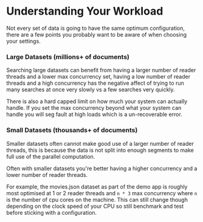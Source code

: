 # Understanding Your Workload
Not every set of data is going to have the same optimum configuration, there
are a few points you probably want to be aware of when choosing your settings.

### Large Datasets (millions+ of documents)
Searching large datasets can benefit from having a larger number of reader
threads and a lower max concurrency set, having a low number of reader threads
and a high concurrency has the negative affect of trying to run many searches
at once very slowly vs a few searches very quickly. 

There is also a hard capped limit on how much your system can actually handle.
If you set the max concurrency beyond what your system can handle you will
seg fault at high loads which is a un-recoverable error. 

### Small Datasets (thousands+ of documents)
Smaller datasets often cannot make good use of a larger number of reader threads,
this is because the data is not split into enough segments to make full use of
the parallel computation.

Often with smaller datasets you're better having a higher concurrency and a lower
number of reader threads.

For example, the movies.json dataset as part of the demo app is roughly most
optimised at 1 or 2 reader threads and `n * 3` max concurrency where `n` is the
number of cpu cores on the machine. 
This can still change though depending on the clock speed of your CPU so still 
benchmark and test before sticking with a configuration.
